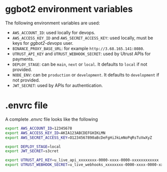 # ggbot2 environment variables

The following environment variables are used:

- `AWS_ACCOUNT_ID`: used locally for devops.
- `AWS_ACCESS_KEY_ID` and `AWS_SECRET_ACCESS_KEY`: used locally, must be keys for _ggbot2-devops_ user.
- `BINANCE_PROXY_BASE_URL`: for example `http://3.68.165.141:8080`.
- `UTRUST_API_KEY` and `UTRUST_WEBHOOK_SECRET`: used by Utrust APIs for payments.
- `DEPLOY_STAGE`: can be `main`, `next` or `local`. It defaults to `local` if not provided.
- `NODE_ENV`: can be `production` or `development`. It defaults to `development` if not provided.
- `JWT_SECRET`: used by APIs for authentication.

# .envrc file

A complete _.envrc_ file looks like the following

```sh
export AWS_ACCOUNT_ID=12345678
export AWS_ACCESS_KEY_ID=AKIA123ABCDEFGHIKLMN
export AWS_SECRET_ACCESS_KEY=O1234567890aBcDeFgHiJkLmNoPqRsTuVwXyZ

export DEPLOY_STAGE=local
export JWT_SECRET=s3cret

export UTRUST_API_KEY=u_live_api_xxxxxxxx-0000-xxxx-0000-xxxxxxxxxxxx
export UTRUST_WEBHOOK_SECRET=u_live_webhooks_xxxxxxxx-0000-xxxx-0000-xxxxxxxxxxxx
```
